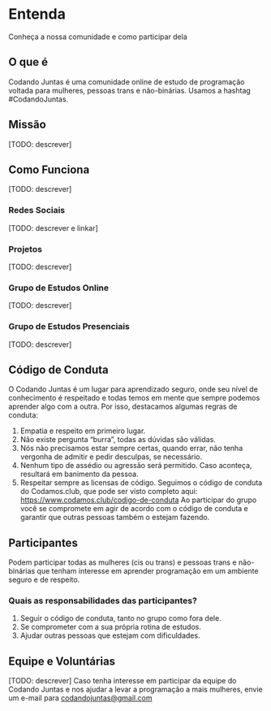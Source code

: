 # Entenda
Conheça a nossa comunidade e como participar dela

## O que é
Codando Juntas é uma comunidade online de estudo de programação voltada para mulheres, pessoas trans e não-binárias. Usamos a hashtag #CodandoJuntas.

## Missão
[TODO: descrever]

## Como Funciona
[TODO: descrever]
### Redes Sociais
[TODO: descrever e linkar]
### Projetos
[TODO: descrever]
### Grupo de Estudos Online
[TODO: descrever]
### Grupo de Estudos Presenciais
[TODO: descrever]


## Código de Conduta
O Codando Juntas é um lugar para aprendizado seguro, onde seu nível de conhecimento é respeitado e todas temos em mente que sempre podemos aprender algo com a outra.
Por isso, destacamos algumas regras de conduta:
1. Empatia e respeito em primeiro lugar.
2. Não existe pergunta “burra”, todas as dúvidas são válidas.
3. Nós não precisamos estar sempre certas, quando errar, não tenha vergonha de admitir e pedir desculpas, se necessário.
4. Nenhum tipo de assédio ou agressão será permitido. Caso aconteça, resultará em banimento da pessoa.
5. Respeitar sempre as licensas de código.
Seguimos o código de conduta do Codamos.club, que pode ser visto completo aqui: https://www.codamos.club/codigo-de-conduta
Ao participar do grupo você se compromete em agir de acordo com o código de conduta e garantir que outras pessoas também o estejam fazendo.

## Participantes
Podem participar todas as mulheres (cis ou trans) e pessoas trans e não-binárias que tenham interesse em aprender programação em um ambiente seguro e de respeito.
### Quais as responsabilidades das participantes?
1. Seguir o código de conduta, tanto no grupo como fora dele.
2. Se comprometer com a sua própria rotina de estudos.
3. Ajudar outras pessoas que estejam com dificuldades.

## Equipe e Voluntárias
[TODO: descrever]
Caso tenha interesse em participar da equipe do Codando Juntas e nos ajudar a levar a programação a mais mulheres, envie um e-mail para codandojuntas@gmail.com
